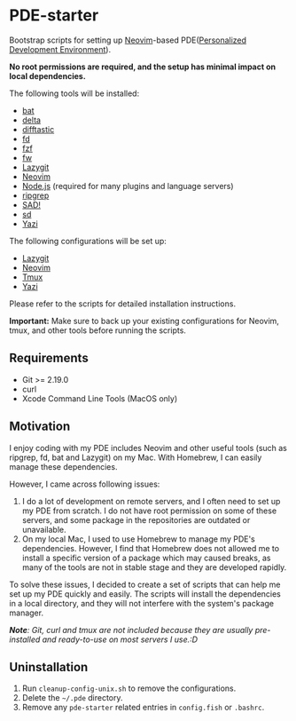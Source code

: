 # PDE-starter

Bootstrap scripts for setting up [Neovim](https://neovim.io/)-based PDE([Personalized Development Environment](https://youtu.be/QMVIJhC9Veg?si=VgJQLBVTIYmNjVSD)).

**No root permissions are required, and the setup has minimal impact on local dependencies.**

The following tools will be installed:

- [bat](https://github.com/sharkdp/bat)
- [delta](https://github.com/dandavison/delta)
- [difftastic](https://github.com/Wilfred/difftastic)
- [fd](https://github.com/sharkdp/fd)
- [fzf](https://github.com/junegunn/fzf)
- [fw](https://github.com/yilinfang/fw)
- [Lazygit](https://github.com/jesseduffield/lazygit)
- [Neovim](https://neovim.io/)
- [Node.js](https://nodejs.org/) (required for many plugins and language servers)
- [ripgrep](https://github.com/BurntSushi/ripgrep)
- [SAD!](https://github.com/ms-jpq/sad)
- [sd](https://github.com/chmln/sd)
- [Yazi](https://github.com/sxyazi/yazi)

The following configurations will be set up:

- [Lazygit](https://github.com/yilinfang/lazygit)
- [Neovim](https://github.com/yilinfang/nvim)
- [Tmux](https://github.com/yilinfang/tmux)
- [Yazi](https://github.com/yilinfang/yazi)

Please refer to the scripts for detailed installation instructions.

**Important:** Make sure to back up your existing configurations for Neovim, tmux, and other tools before running the scripts.

## Requirements

- Git >= 2.19.0
- curl
- Xcode Command Line Tools (MacOS only)

## Motivation

I enjoy coding with my PDE includes Neovim and other useful tools (such as ripgrep, fd, bat and Lazygit) on my Mac. With Homebrew, I can easily manage these dependencies.

However, I came across following issues:

1. I do a lot of development on remote servers, and I often need to set up my PDE from scratch. I do not have root permission on some of these servers, and some package in the repositories are outdated or unavailable.
2. On my local Mac, I used to use Homebrew to manage my PDE's dependencies. However, I find that Homebrew does not allowed me to install a specific version of a package which may caused breaks, as many of the tools are not in stable stage and they are developed rapidly.

To solve these issues, I decided to create a set of scripts that can help me set up my PDE quickly and easily. The scripts will install the dependencies in a local directory, and they will not interfere with the system's package manager.

_**Note**: Git, curl and tmux are not included because they are usually pre-installed and ready-to-use on most servers I use.:D_

## Uninstallation

1. Run `cleanup-config-unix.sh` to remove the configurations.
2. Delete the `~/.pde` directory.
3. Remove any `pde-starter` related entries in `config.fish` or `.bashrc`.
